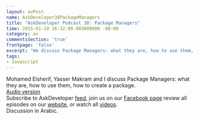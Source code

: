 ```yaml
---
layout: avPost
name: AskDeveloper38PackageManagers
title: "AskDeveloper Podcast 38: Package Managers"
time: 2015-01-10 16:32:00.003000000 -08:00
category: av
commentsSection: 'true'
frontpage: 'false'
excerpt: "We discuss Package Managers: what they are, how to use them, how to create a package"
tags: 
- Javascript
---
```


<div class="youtube-container">
   <div class="youtube-player" data-id="GNSPjPpnLtQ"></div>
</div>

Mohamed Elsherif, Yasser Makram and I discuss Package Managers: what they are, how to use them, how to create a package.  
[Audio version](https://soundcloud.com/askdeveloper/ep38-package-managers)  
Subscribe to AskDeveloper [feed](http://feeds.feedburner.com/Askdeveloper), join us on our [Facebook page](https://www.facebook.com/askdeveloper) review all episodes on our [website](http://www.askdeveloper.com/), or watch all [videos](https://www.youtube.com/user/bashmohandes/).  
Discussion in Arabic.  
